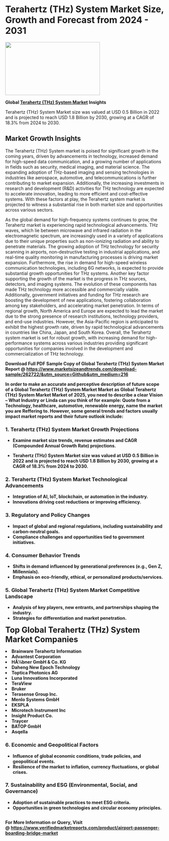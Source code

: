 <H1>Terahertz (THz) System Market Size, Growth and Forecast from 2024 - 2031</H1><img class="aligncenter size-medium wp-image-584254" src="https://thirdeyenews.in/wp-content/uploads/2024/09/Global-Market-Research-300x168.jpeg" alt="" width="300" height="168" /><p><strong>Global&nbsp;<a href="https://www.marketsizeandtrends.com/download-sample/262722/&amp;utm_source=Github&utm_medium=216">Terahertz (THz) System Market</a> Insights</strong></p><p>Terahertz (THz) System Market size was valued at USD 0.5 Billion in 2022 and is projected to reach USD 1.8 Billion by 2030, growing at a CAGR of 18.3% from 2024 to 2030.</p><p><h2>Market Growth Insights</h2> <p>The Terahertz (THz) System market is poised for significant growth in the coming years, driven by advancements in technology, increased demand for high-speed data communication, and a growing number of applications in fields such as security, medical imaging, and material science. The expanding adoption of THz-based imaging and sensing technologies in industries like aerospace, automotive, and telecommunications is further contributing to market expansion. Additionally, the increasing investments in research and development (R&D) activities for THz technology are expected to accelerate innovation, leading to more efficient and cost-effective systems. With these factors at play, the Terahertz system market is projected to witness a substantial rise in both market size and opportunities across various sectors.</p> <p><strong></strong></p> <p>As the global demand for high-frequency systems continues to grow, the Terahertz market is experiencing rapid technological advancements. THz waves, which lie between microwave and infrared radiation in the electromagnetic spectrum, are increasingly used in a variety of applications due to their unique properties such as non-ionizing radiation and ability to penetrate materials. The growing adoption of THz technology for security scanning in airports, non-destructive testing in industrial applications, and real-time quality monitoring in manufacturing processes is driving market expansion. Furthermore, the rise in demand for high-speed wireless communication technologies, including 6G networks, is expected to provide substantial growth opportunities for THz systems. Another key factor supporting the growth of the market is the progress in THz sources, detectors, and imaging systems. The evolution of these components has made THz technology more accessible and commercially viable. Additionally, government initiatives and funding for THz research are boosting the development of new applications, fostering collaboration among key stakeholders, and accelerating market penetration. In terms of regional growth, North America and Europe are expected to lead the market due to the strong presence of research institutions, technology providers, and end-use industries. However, the Asia-Pacific region is anticipated to exhibit the highest growth rate, driven by rapid technological advancements in countries like China, Japan, and South Korea. Overall, the Terahertz system market is set for robust growth, with increasing demand for high-performance systems across various industries providing significant opportunities for companies involved in the development and commercialization of THz technology.</p> <p><strong></p><p><span class=""><strong>Download Full PDF Sample Copy of Global Terahertz (THz) System Market Report</strong> @ <a href="https://www.marketsizeandtrends.com/download-sample/262722/&amp;utm_source=Github&utm_medium=216" target="_blank">https://www.marketsizeandtrends.com/download-sample/262722/&amp;utm_source=Github&utm_medium=216</a></span></p><p>In order to make an accurate and perceptive description of future scope of a Global&nbsp;Terahertz (THz) System Market Market as Global&nbsp;Terahertz (THz) System Market Market of 2025, you need to describe a clear Vision &ndash; What Industry or Linda can you think of for example: Quote from a Technology, healthcare, automotive, renewable energy, name the market you are Reffering to. However, some general trends and factors usually impact market reports and their future outlook include:</p><h3>1.&nbsp;<strong>Terahertz (THz) System Market Growth Projections</strong></h3><ul><li>Examine market size trends, revenue estimates and CAGR (Compounded Annual Growth Rate) projections.</li><li><p>Terahertz (THz) System Market size was valued at USD 0.5 Billion in 2022 and is projected to reach USD 1.8 Billion by 2030, growing at a CAGR of 18.3% from 2024 to 2030.</p></li></ul><h3>2.&nbsp;<strong>Terahertz (THz) System Market Technological Advancements</strong></h3><ul><li>Integration of AI, IoT, blockchain, or automation in the industry.</li><li>Innovations driving cost reductions or improving efficiency.</li></ul><h3>3.&nbsp;<strong>Regulatory and Policy Changes</strong></h3><ul><li>Impact of global and regional regulations, including sustainability and carbon-neutral goals.</li><li>Compliance challenges and opportunities tied to government initiatives.</li></ul><h3>4.&nbsp;<strong>Consumer Behavior Trends</strong></h3><ul><li>Shifts in demand influenced by generational preferences (e.g., Gen Z, Millennials).</li><li>Emphasis on eco-friendly, ethical, or personalized products/services.</li></ul><h3>5.&nbsp;<strong>Global Terahertz (THz) System Market Competitive Landscape</strong></h3><ul><li>Analysis of key players, new entrants, and partnerships shaping the industry.</li><li>Strategies for differentiation and market penetration.</li></ul><p data-pm-slice="1 1 []"><span style="color: inherit; font-family: inherit; font-size: 25px;">Top Global Terahertz (THz) System Market Companies</span></p><div class="" data-test-id=""><p><li>Brainware Terahertz Information</li><li> Advantest Corporation</li><li> HÃ¼bner GmbH & Co. KG</li><li> Daheng New Epoch Technology</li><li> Toptica Photonics AG</li><li> Luna Innovations Incorporated</li><li> TeraView</li><li> Bruker</li><li> Terasense Group Inc.</li><li> Menlo Systems GmbH</li><li> EKSPLA</li><li> Microtech Instrument Inc</li><li> Insight Product Co.</li><li> Traycer</li><li> BATOP GmbH</li><li> Asqella</li></p></div><h3>6.&nbsp;<strong>Economic and Geopolitical Factors</strong></h3><ul><li>Influence of global economic conditions, trade policies, and geopolitical events.</li><li>Resilience of the market to inflation, currency fluctuations, or global crises.</li></ul><h3>7.&nbsp;<strong>Sustainability and ESG (Environmental, Social, and Governance)</strong></h3><ul><li>Adoption of sustainable practices to meet ESG criteria.</li><li>Opportunities in green technologies and circular economy principles.</li></ul><h2><strong style="font-size: 14px;">For More Information or Query, Visit @&nbsp;</strong><a style="background-color: #ffffff; font-size: 14px;" href="https://www.marketsizeandtrends.com/report/terahertz-thz-system-market/" target="_blank">https://www.verifiedmarketreports.com/product/airport-passenger-boarding-bridge-market</a></h2>
